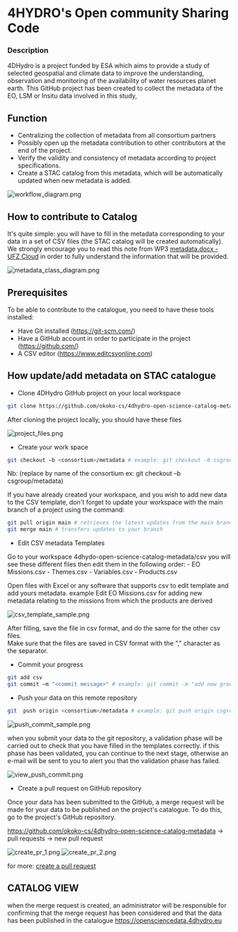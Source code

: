 # 4HYDRO's Open community Sharing Code
### Description
4DHydro is a project funded by ESA which aims to provide a study of selected geospatial and climate data to improve the understanding, 
observation and monitoring of the availability of water resources planet earth. 
This GitHub project has been created to collect the metadata of the EO, LSM or Insitu data involved in this study, 

## Function
- Centralizing the collection of metadata from all consortium partners
- Possibly open up the metadata contribution to other contributors at the end of the project.
- Verify the validity and consistency of metadata according to project specifications.
- Create a STAC catalog from this metadata, which will be automatically updated when new metadata is added.

![workflow_diagram.png](docs%2Fworkflow_diagram.png)

## How to contribute to Catalog

It's quite simple: you will have to fill in the metadata corresponding to your data in a set of CSV files
(the STAC catalog will be created automatically).
We strongly encourage you to read this note from WP3 [metadata.docx - UFZ Cloud](https://nc.ufz.de/s/QpKy8TrQp9ykkaN?path=/WP3&openfile=154855067&dir=undefined)
in order to fully understand the information that will be provided. 


![metadata_class_diagram.png](docs%2Fmetadata_class_diagram.png)

## Prerequisites

To be able to contribute to the catalogue, you need to have these tools installed:
- Have Git installed (https://git-scm.com/)
- Have a GitHub account in order to participate in the project (https://github.com/)
- A CSV editor (https://www.editcsvonline.com) 

## How update/add metadata on STAC catalogue 

- Clone 4DHydro GitHub project on your local workspace 
```bash
git clone https://github.com/okoko-cs/4dhydro-open-science-catalog-metadata.git 
```
After cloning the project locally, you should have these files 

![project_files.png](docs%2Fproject_files.png)

- Create your work space
```bash
git checkout –b <consortium>/metadata # example: git checkout -b csgroup/metadata
```
Nb: (replace <consortium> by name of the consortium ex: git checkout –b csgroup/metadata) 

If you have already created your workspace, and you wish to add new data to the CSV template, don't forget to update your workspace with the main branch of a project using the command:
```bash
git pull origin main # retrieves the latest updates from the main branch
git merge main # transfers updates to your branch
```
- Edit CSV metadata Templates

Go to your workspace 4dhydo-open-science-catalog-metadata/csv you will see these different files then edit them in the following order: 
    - EO Missions.csv 
    - Themes.csv 
    - Variables.csv
    - Products.csv
  
Open files with Excel or any software that supports csv to edit template and add yours metadata.
example Edit EO Missions.csv for adding new metadata relating to the missions from which the products are derived

![csv_template_sample.png](docs%2Fcsv_template_sample.png)

After filling, save the file in csv format, and do the same for the other csv files.  
Make sure that the files are saved in CSV format with the "," character as the separator.

- Commit your progress

```bash
git add csv
git commit –m "<commit message>" # example: git commit -m "add new ground water product"
```
- Push your data on this remote repository

```bash
git  push origin <consortium>/metadata # example: git push origin csgroup/metadata
```
![push_commit_sample.png](docs%2Fpush_commit_sample.png)

when you submit your data to the git repository, a validation phase will be carried out to check that you have filled in the templates correctly. if this phase has been validated, you can continue to the next stage, otherwise an e-mail will be sent to you to alert you that the validation phase has failed.

![view_push_commit.png](docs%2Fview_push_commit.png)

- Create a pull request on GitHub repository 

Once your data has been submitted to the GitHub, a merge request will be made for your data to be published on the project's catalogue. To do this, go to the project's GitHub repository. 

https://github.com/okoko-cs/4dhydro-open-science-catalog-metadata -> pull requests -> new pull request 

![create_pr_1.png](docs%2Fcreate_pr_1.png)
![create_pr_2.png](docs%2Fcreate_pr_2.png)

for more: [create a pull request](https://docs.github.com/en/pull-requests/collaborating-with-pull-requests/proposing-changes-to-your-work-with-pull-requests/creating-a-pull-request)

## CATALOG VIEW 
when the merge request is created, an administrator will be responsible for confirming that the merge request has been considered and that the data has been published in the catalogue https://opensciencedata.4dhydro.eu 

 